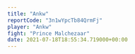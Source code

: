 ```yaml
---
title: "Ankw"
reportCode: "3n1wYpcTb84QrmFj"
player: "Ankw"
fight: "Prince Malchezaar"
date: 2021-07-18T18:55:34.719000+00:00
---
```

